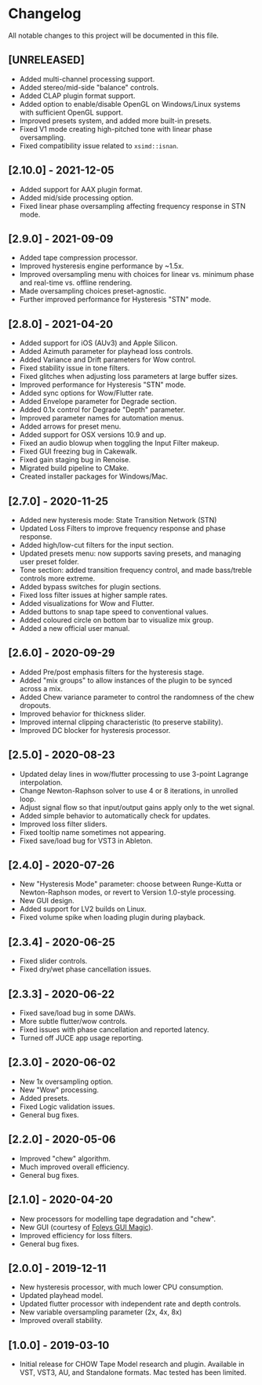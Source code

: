 # Changelog
All notable changes to this project will be documented in
this file.

## [UNRELEASED]
- Added multi-channel processing support.
- Added stereo/mid-side "balance" controls.
- Added CLAP plugin format support.
- Added option to enable/disable OpenGL on Windows/Linux systems with sufficient OpenGL support.
- Improved presets system, and added more built-in presets.
- Fixed V1 mode creating high-pitched tone with linear phase oversampling.
- Fixed compatibility issue related to `xsimd::isnan`.

## [2.10.0] - 2021-12-05
- Added support for AAX plugin format.
- Added mid/side processing option.
- Fixed linear phase oversampling affecting frequency response in STN mode.

## [2.9.0] - 2021-09-09
- Added tape compression processor.
- Improved hysteresis engine performance by ~1.5x.
- Improved oversampling menu with choices for linear vs. minimum phase and real-time vs. offline rendering.
- Made oversampling choices preset-agnostic.
- Further improved performance for Hysteresis "STN" mode.

## [2.8.0] - 2021-04-20
- Added support for iOS (AUv3) and Apple Silicon.
- Added Azimuth parameter for playhead loss controls.
- Added Variance and Drift parameters for Wow control.
- Fixed stability issue in tone filters.
- Fixed glitches when adjusting loss parameters at large buffer sizes.
- Improved performance for Hysteresis "STN" mode.
- Added sync options for Wow/Flutter rate.
- Added Envelope parameter for Degrade section.
- Added 0.1x control for Degrade "Depth" parameter.
- Improved parameter names for automation menus.
- Added arrows for preset menu.
- Added support for OSX versions 10.9 and up.
- Fixed an audio blowup when toggling the Input Filter makeup.
- Fixed GUI freezing bug in Cakewalk.
- Fixed gain staging bug in Renoise.
- Migrated build pipeline to CMake.
- Created installer packages for Windows/Mac.

## [2.7.0] - 2020-11-25
- Added new hysteresis mode: State Transition Network (STN)
- Updated Loss Filters to improve frequency response and phase response.
- Added high/low-cut filters for the input section.
- Updated presets menu: now supports saving presets, and managing user preset folder.
- Tone section: added transition frequency control, and made bass/treble controls more extreme.
- Added bypass switches for plugin sections.
- Fixed loss filter issues at higher sample rates.
- Added visualizations for Wow and Flutter.
- Added buttons to snap tape speed to conventional values.
- Added coloured circle on bottom bar to visualize mix group.
- Added a new official user manual.

## [2.6.0] - 2020-09-29
- Added Pre/post emphasis filters for the hysteresis stage.
- Added "mix groups" to allow instances of the plugin to be synced across a mix.
- Added Chew variance parameter to control the randomness of the chew dropouts.
- Improved behavior for thickness slider.
- Improved internal clipping characteristic (to preserve stability).
- Improved DC blocker for hysteresis processor.

## [2.5.0] - 2020-08-23
- Updated delay lines in wow/flutter processing to use 3-point
  Lagrange interpolation.
- Change Newton-Raphson solver to use 4 or 8 iterations, in unrolled loop.
- Adjust signal flow so that input/output gains apply only to the wet signal.
- Added simple behavior to automatically check for updates.
- Improved loss filter sliders.
- Fixed tooltip name sometimes not appearing.
- Fixed save/load bug for VST3 in Ableton.

## [2.4.0] - 2020-07-26
- New "Hysteresis Mode" parameter: choose between Runge-Kutta or
  Newton-Raphson modes, or revert to Version 1.0-style processing.
- New GUI design.
- Added support for LV2 builds on Linux.
- Fixed volume spike when loading plugin during playback.

## [2.3.4] - 2020-06-25
- Fixed slider controls.
- Fixed dry/wet phase cancellation issues.

## [2.3.3] - 2020-06-22
- Fixed save/load bug in some DAWs.
- More subtle flutter/wow controls.
- Fixed issues with phase cancellation and reported latency.
- Turned off JUCE app usage reporting.

## [2.3.0] - 2020-06-02
- New 1x oversampling option.
- New "Wow" processing.
- Added presets.
- Fixed Logic validation issues.
- General bug fixes.

## [2.2.0] - 2020-05-06
- Improved "chew" algorithm.
- Much improved overall efficiency.
- General bug fixes.

## [2.1.0] - 2020-04-20
- New processors for modelling tape degradation and "chew".
- New GUI (courtesy of [Foleys GUI Magic](https://github.com/ffAudio/foleys_gui_magic)).
- Improved efficiency for loss filters.
- General bug fixes. 

## [2.0.0] - 2019-12-11
- New hysteresis processor, with much lower CPU consumption.
- Updated playhead model.
- Updated flutter processor with independent rate and
  depth controls.
- New variable oversampling parameter (2x, 4x, 8x)
- Improved overall stability.

## [1.0.0] - 2019-03-10
- Initial release for CHOW Tape Model research and plugin. Available
  in VST, VST3, AU, and Standalone formats. Mac tested has been limited.
